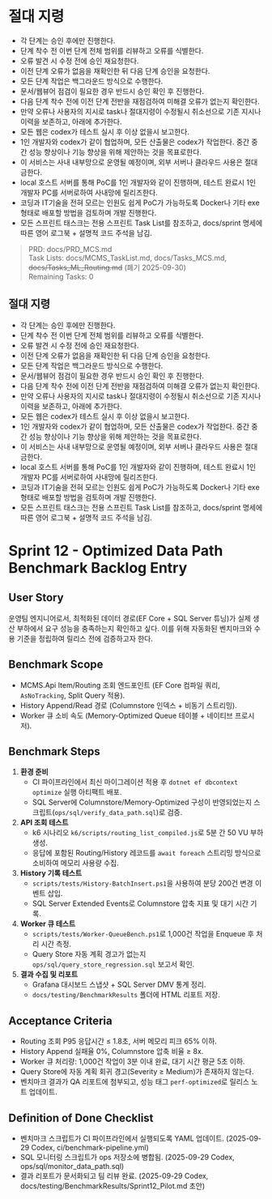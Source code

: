 # 절대 지령
- 각 단계는 승인 후에만 진행한다.
- 단계 착수 전 이번 단계 전체 범위를 리뷰하고 오류를 식별한다.
- 오류 발견 시 수정 전에 승인 재요청한다.
- 이전 단계 오류가 없음을 재확인한 뒤 다음 단계 승인을 요청한다.
- 모든 단계 작업은 백그라운드 방식으로 수행한다.
- 문서/웹뷰어 점검이 필요한 경우 반드시 승인 확인 후 진행한다.
- 다음 단계 착수 전에 이전 단계 전반을 재점검하여 미해결 오류가 없는지 확인한다.
- 만약 오류나 사용자의 지시로 task나 절대지령이 수정될시 취소선으로 기존 지시나 이력을 보존하고, 아래에 추가한다.
- 모든 웹은 codex가 테스트 실시 후 이상 없을시 보고한다.
- 1인 개발자와 codex가 같이 협업하며, 모든 산출물은 codex가 작업한다. 중간 중간 성능 향상이나 기능 향상을 위해 제안하는 것을 목표로한다.
- 이 서비스는 사내 내부망으로 운영될 예정이며, 외부 서버나 클라우드 사용은 절대 금한다.
- local 호스트 서버를 통해 PoC를 1인 개발자와 같이 진행하며, 테스트 완료시 1인 개발자 PC를 서버로하여 사내망에 릴리즈한다.
- 코딩과 IT기술을 전혀 모르는 인원도 쉽게 PoC가 가능하도록 Docker나 기타 exe 형태로 배포할 방법을 검토하며 개발 진행한다.
- 모든 스프린트 태스크는 전용 스프린트 Task List를 참조하고, docs/sprint 명세에 따른 영어 로그북 + 설명적 코드 주석을 남김.

> PRD: docs/PRD_MCS.md  
> Task Lists: docs/MCMS_TaskList.md, docs/Tasks_MCS.md, ~~docs/Tasks_ML_Routing.md~~ (폐기 2025-09-30)  
> Remaining Tasks: 0

## 절대 지령
- 각 단계는 승인 후에만 진행한다.
- 단계 착수 전 이번 단계 전체 범위를 리뷰하고 오류를 식별한다.
- 오류 발견 시 수정 전에 승인 재요청한다.
- 이전 단계 오류가 없음을 재확인한 뒤 다음 단계 승인을 요청한다.
- 모든 단계 작업은 백그라운드 방식으로 수행한다.
- 문서/웹뷰어 점검이 필요한 경우 반드시 승인 확인 후 진행한다.
- 다음 단계 착수 전에 이전 단계 전반을 재점검하여 미해결 오류가 없는지 확인한다.
- 만약 오류나 사용자의 지시로 task나 절대지령이 수정될시 취소선으로 기존 지시나 이력을 보존하고, 아래에 추가한다.
- 모든 웹은 codex가 테스트 실시 후 이상 없을시 보고한다.
- 1인 개발자와 codex가 같이 협업하며, 모든 산출물은 codex가 작업한다. 중간 중간 성능 향상이나 기능 향상을 위해 제안하는 것을 목표로한다.
- 이 서비스는 사내 내부망으로 운영될 예정이며, 외부 서버나 클라우드 사용은 절대 금한다.
- local 호스트 서버를 통해 PoC를 1인 개발자와 같이 진행하며, 테스트 완료시 1인 개발자 PC를 서버로하여 사내망에 릴리즈한다.
- 코딩과 IT기술을 전혀 모르는 인원도 쉽게 PoC가 가능하도록 Docker나 기타 exe 형태로 배포할 방법을 검토하며 개발 진행한다.
- 모든 스프린트 태스크는 전용 스프린트 Task List를 참조하고, docs/sprint 명세에 따른 영어 로그북 + 설명적 코드 주석을 남김.
# Sprint 12 - Optimized Data Path Benchmark Backlog Entry

## User Story
운영팀 엔지니어로서, 최적화된 데이터 경로(EF Core + SQL Server 튜닝)가 실제 생산 부하에서 요구 성능을 충족하는지 확인하고 싶다. 이를 위해 자동화된 벤치마크와 수용 기준을 정립하여 릴리스 전에 검증하고자 한다.

## Benchmark Scope
- MCMS.Api Item/Routing 조회 엔드포인트 (EF Core 컴파일 쿼리, `AsNoTracking`, Split Query 적용).
- History Append/Read 경로 (Columnstore 인덱스 + 비동기 스트리밍).
- Worker 큐 소비 속도 (Memory-Optimized Queue 테이블 + 네이티브 프로시저).

## Benchmark Steps
1. **환경 준비**
   - CI 파이프라인에서 최신 마이그레이션 적용 후 `dotnet ef dbcontext optimize` 실행 아티팩트 배포.
   - SQL Server에 Columnstore/Memory-Optimized 구성이 반영되었는지 스크립트(`ops/sql/verify_data_path.sql`)로 검증.
2. **API 조회 테스트**
   - k6 시나리오 `k6/scripts/routing_list_compiled.js`로 5분 간 50 VU 부하 생성.
   - 응답에 포함된 Routing/History 레코드를 `await foreach` 스트리밍 방식으로 소비하여 메모리 사용량 수집.
3. **History 기록 테스트**
   - `scripts/tests/History-BatchInsert.ps1`을 사용하여 분당 200건 변경 이벤트 삽입.
   - SQL Server Extended Events로 Columnstore 압축 지표 및 대기 시간 기록.
4. **Worker 큐 테스트**
   - `scripts/tests/Worker-QueueBench.ps1`로 1,000건 작업을 Enqueue 후 처리 시간 측정.
   - Query Store 자동 계획 경고가 없는지 `ops/sql/query_store_regression.sql` 보고서 확인.
5. **결과 수집 및 리포트**
   - Grafana 대시보드 스냅샷 + SQL Server DMV 통계 정리.
   - `docs/testing/BenchmarkResults` 폴더에 HTML 리포트 저장.

## Acceptance Criteria
- Routing 조회 P95 응답시간 ≤ 1.8초, 서버 메모리 피크 65% 이하.
- History Append 실패율 0%, Columnstore 압축 비율 ≥ 8x.
- Worker 큐 처리량: 1,000건 작업이 3분 이내 완료, 대기 시간 평균 5초 이하.
- Query Store에 자동 계획 회귀 경고(Severity ≥ Medium)가 존재하지 않는다.
- 벤치마크 결과가 QA 리포트에 첨부되고, 성능 태그 `perf-optimized`로 릴리스 노트 업데이트.

## Definition of Done Checklist
- 벤치마크 스크립트가 CI 파이프라인에서 실행되도록 YAML 업데이트. (2025-09-29 Codex, ci/benchmark-pipeline.yml)
- SQL 모니터링 스크립트가 ops 저장소에 병합됨. (2025-09-29 Codex, ops/sql/monitor_data_path.sql)
- 결과 리포트가 문서화되고 팀 리뷰 완료. (2025-09-29 Codex, docs/testing/BenchmarkResults/Sprint12_Pilot.md 초안)

